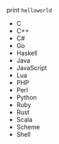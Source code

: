 print `helloworld`

* C
* C++
* C#
* Go
* Haskell
* Java
* JavaScript
* Lua
* PHP
* Perl
* Python
* Ruby
* Rust
* Scala
* Scheme
* Shell
